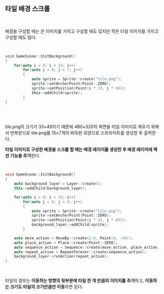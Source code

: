 ## 타일 배경 스크롤

</br>

배경을 구성할 때는 큰 이미지를 가지고 구성할 때도 있지만 작은 타일 이미지를 가지고 구성할 때도 많다.

</br>

```C++
void GameScene::InitBackground()
{
    for(auto i = 0; i < 15; i++)
        for(auto j = 0; j < 7; j++)
        {
            auto sprite = Sprite::create("tile.png");
            sprite->setAnchorPoint(Point::ZERO);
            sprite->setPosition(Point(i * 33, j * 49));
            this->addChild(sprite);
        }
}
```
</br>

</br>

tile.png의 크기가 33×49이기 때문에 480×320의 화면을 타일 이미지로 채우기 위해서 반복문으로 tile.png를 15×7개의 바둑판 모양으로 스프라이트를 생성한 후 출력한다.

**타일 이미지로 구성한 배경을 스크롤 할 때는 배경 레이어를 생성한 후 배경 레이어에 액션 기능을 추가**한다.

</br>

```C++
void GameScene::InitBackground()
{
    auto background_layer = Layer::create();
    this->addChild(background_layer);

    for(auto i = 0; i < 15; i++)
        for(auto j = 0; j < 8; j++)
        {
            auto sprite = Sprite::create("tile.png");
            sprite->setAnchorPoint(Point::ZERO);
            sprite->setPosition(Point(i * 33, j * 49));
            background_layer->addChild(sprite);
        }

    auto move_action = MoveBy::create(2.0, Point(0, -49));
    auto place_action = Place::create(Point::ZERO);
    auto sequence_action = Sequence::create(move_action, place_action, NULL);
    auto repeat_action = RepeatForever::create(sequence_action);
    background_layer->runAction(repeat_action);
}
```
</br>

타일의 경우는 **이동하는 방향의 뒷부분에 타일 한 개 만큼의 이미지를 추가**하고, **이동하는 크기도 타일의 크기만큼만 이동**하면 된다.
